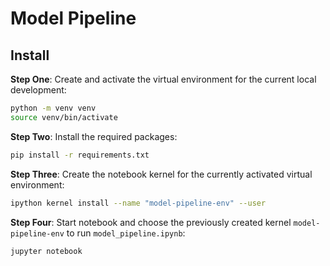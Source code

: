 # Model Pipeline

## Install

**Step One**: Create and activate the virtual environment for the current local development:
```bash
python -m venv venv
source venv/bin/activate
```

**Step Two**: Install the required packages:
```bash
pip install -r requirements.txt
```

**Step Three**: Create the notebook kernel for the currently activated virtual environment:
```bash
ipython kernel install --name "model-pipeline-env" --user
```

**Step Four**: Start notebook and choose the previously created kernel `model-pipeline-env` to run `model_pipeline.ipynb`:
```bash
jupyter notebook
```

